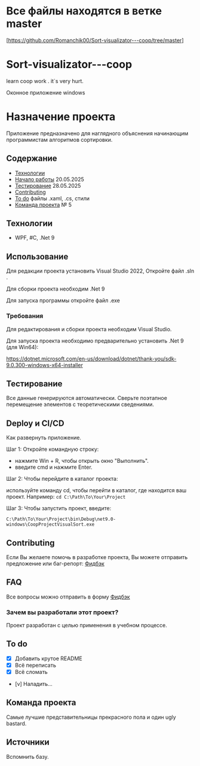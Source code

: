 # Все файлы находятся в ветке master
[https://github.com/Romanchik00/Sort-visualizator---coop/tree/master]

# Sort-visualizator---coop
learn coop work . it`s very hurt.

Оконное приложение windows

# Назначение проекта
Приложение предназначено для наглядного объяснения начинающим программистам алгоритмов сортировки.


## Содержание
- [Технологии](#технологии)
- [Начало работы](#начало-работы) 20.05.2025
- [Тестирование](#тестирование) 28.05.2025
- [Contributing](#contributing)
- [To do](#to-do) файлы .xaml, .cs, стили
- [Команда проекта](#команда-проекта) № 5

## Технологии
- WPF, #C, .Net 9

## Использование

Для редакции проекта установить Visual Studio 2022,
Откройте файл .sln .

Для сборки проекта необходим .Net 9

Для запуска программы откройте файл .exe 


### Требования
Для редактирования и сборки проекта необходим Visual Studio.

Для запуска проекта необходимо предварительно установить .Net 9 (для Win64): 

https://dotnet.microsoft.com/en-us/download/dotnet/thank-you/sdk-9.0.300-windows-x64-installer

## Тестирование
Все данные генерируются автоматически. 
Сверьте поэтапное перемещение элементов с теоретическими сведениями. 

## Deploy и CI/CD
Как развернуть приложение.

Шаг 1: Откройте командную строку:

- нажмите Win + R, чтобы открыть окно "Выполнить".
- введите cmd и нажмите Enter.

Шаг 2: Чтобы перейдите в каталог проекта:

используйте команду cd, чтобы перейти в каталог, где находится ваш проект. Например:
`cd C:\Path\To\Your\Project`

Шаг 3: Чтобы запустить проект, введите:

`C:\Path\To\Your\Project\bin\Debug\net9.0-windows\CoopProjectVisualSort.exe`

## Contributing
Если Вы желаете помочь в разработке проекта, Вы можете отправить предложение или баг-репорт:
[Фидбэк](https://docs.google.com/forms/d/e/1FAIpQLSfMj61oxyQmIUjWuSJtEpblzdRr2hGv3oD-OWVlVuAKRTrrIw/viewform?usp=dialog)

## FAQ 
Все вопросы можно отправить в форму [Фидбэк](https://docs.google.com/forms/d/e/1FAIpQLSfMj61oxyQmIUjWuSJtEpblzdRr2hGv3oD-OWVlVuAKRTrrIw/viewform?usp=dialog)

### Зачем вы разработали этот проект?
Проект разработан с целью применения в учебном процессе.

## To do
- [x] Добавить крутое README
- [x] Всё переписать
- [x] Всё сломать
- [v] Наладить...

## Команда проекта
Самые лучшие представительницы прекрасного пола и один ugly bastard.

## Источники
Вспомнить базу.

